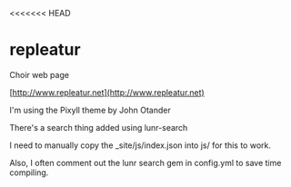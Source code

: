 <<<<<<< HEAD
# repleatur
Choir web page

[http://www.repleatur.net](http://www.repleatur.net)

I'm using the Pixyll theme by John Otander

There's a search thing added using lunr-search

I need to manually copy the _site/js/index.json into js/ for this to work.

Also, I often comment out the lunr search gem in config.yml to save time compiling.
